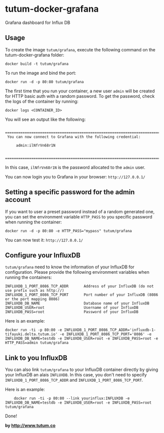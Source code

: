tutum-docker-grafana
====================

Grafana dashboard for Influx DB


Usage
-----
To create the image `tutum/grafana`, execute the following command on the tutum-docker-grafana folder:

    docker build -t tutum/grafana

To run the image and bind the port:

    docker run -d -p 80:80 tutum/grafana
    
The first time that you run your container, a new user `admin` will be created for HTTP basic auth with a random password. To get the password, check the logs of the container by running:

    docker logs <CONTAINER_ID>

You will see an output like the following:
```
 ========================================================================
 You can now connect to Grafana with the following credential:
 
     admin:ilNfrVn68r1N

 ========================================================================
```
In this case, `ilNfrVn68r1N` is the password allocated to the `admin` user.

You can now login you to Grafana in your browser: `http://127.0.0.1/`

Setting a specific password for the admin account
-------------------------------------------------
If you want to user a preset password instead of a random generated one, you can set the environment variable `HTTP_PASS` to you specific password when running the container:

    docker run -d -p 80:80 -e HTTP_PASS="mypass" tutum/grafana

You can now test it: `http://127.0.0.1/`

Configure your InfluxDB
-----------------------
`tutum/grafana` need to know the information of your InfluxDB for configuration. Please provide the following environment variables when running the containers:
```
INFLUXDB_1_PORT_8086_TCP_ADDR       Address of your InfluxDB (do not use prefix such as http://)
INFLUXDB_1_PORT_8086_TCP_PORT       Port number of your InfluxDB (8086 or the port mapping 8086)
INFLUXDB_DB_NAME                    Database name of your InfluxDB
INFLUXDB_USER=root                  Username of your InfluxDB
INFLUXDB_PASS=root                  Password of your InfluxDB
```
Here is an example:

    docker run -ti -p 80:80 -e INFLUXDB_1_PORT_8086_TCP_ADDR='influxdb-1-tifayuki.delta.tutum.io' -e INFLUXDB_1_PORT_8086_TCP_PORT='8086' -e INFLUXDB_DB_NAME=testdb -e INFLUXDB_USER=root -e INFLUXDB_PASS=root -e HTTP_PASS=admin tutum/grafana
    

Link to you InfluxDB
--------------------
You can also link `tutum/grafana` to your InfluxDB container directly by giving your InfluxDB an alais `INFLUXDB`. In this case, you don't need to specify `INFLUXDB_1_PORT_8086_TCP_ADDR` and `INFLUXDB_1_PORT_8086_TCP_PORT`.

Here is an example:

        docker run -ti -p 80:80 --link yourinflux:INFLUXDB -e INFLUXDB_DB_NAME=testdb -e INFLUXDB_USER=root -e INFLUXDB_PASS=root tutum/grafana
    
Done!

**by http://www.tutum.co**









